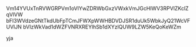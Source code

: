 Vm14YVUxTnRVWGRPVm1oVlYwZDRWbGxzVWxkVmJGcHlWV3RPVlZKclZqVlVW
bFl3WVdzeGNtTkdUbFpTCmJFWXpWWHBDVDJSR1duUk5WbkJyQ21WcVFUVlJN
bVIzWkVad1dWZFVNRXREYlhSb1dXYzlQUW9LZW5KeQoKeWZm

yja